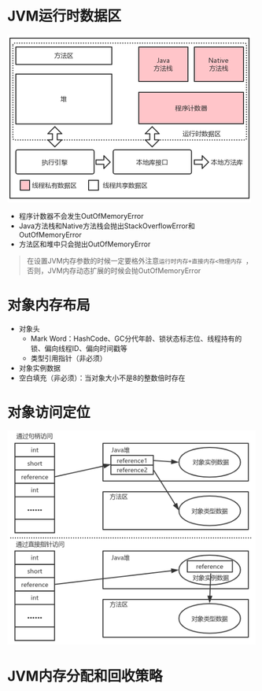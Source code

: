 # JVM运行时数据区

![jvm-runtime-data-area](pic/jvm-runtime-data-area.png)

- 程序计数器不会发生OutOfMemoryError
- Java方法栈和Native方法栈会抛出StackOverflowError和OutOfMemoryError
- 方法区和堆中只会抛出OutOfMemoryError
> 在设置JVM内存参数的时候一定要格外注意`运行时内存+直接内存<物理内存 `，否则，JVM内存动态扩展的时候会抛OutOfMemoryError

# 对象内存布局

- 对象头
  - Mark Word：HashCode、GC分代年龄、锁状态标志位、线程持有的锁、偏向线程ID、偏向时间戳等
  - 类型引用指针（非必须）
- 对象实例数据
- 空白填充（非必须）：当对象大小不是8的整数倍时存在

# 对象访问定位

![](pic/jvm-method-call.png)

# JVM内存分配和回收策略

